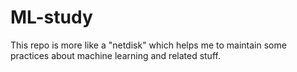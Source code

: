 # ML-study

This repo is more like a "netdisk" which helps me to maintain some practices about machine learning and related stuff.
